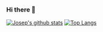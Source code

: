 ### Hi there 👋

[![Josep's github stats](https://github-readme-stats.vercel.app/api?username=warlock)](https://github.com/warlock)
[![Top Langs](https://github-readme-stats.vercel.app/api/top-langs/?username=warlock&layout=compact)](https://github.com/warlock)


<!--
**warlock/warlock** is a ✨ _special_ ✨ repository because its `README.md` (this file) appears on your GitHub profile.

Here are some ideas to get you started:

- 🔭 I’m currently working on ...
- 🌱 I’m currently learning ...
- 👯 I’m looking to collaborate on ...
- 🤔 I’m looking for help with ...
- 💬 Ask me about ...
- 📫 How to reach me: ...
- 😄 Pronouns: ...
- ⚡ Fun fact: ...
-->
